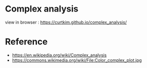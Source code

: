 # Complex analysis

view in browser : https://curtkim.github.io/complex_analysis/


# Reference

- https://en.wikipedia.org/wiki/Complex_analysis
- https://commons.wikimedia.org/wiki/File:Color_complex_plot.jpg